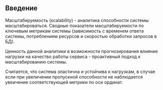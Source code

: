## Введение

Масштабируемость (scalability) - аналитика способности системы масштабироваться. Сводные показатели масштабируемости по ключевым метрикам системы (зависимость с временем ответа системы, потреблением ресурсов и скоростью обработки запросов в БД).

Ценность данной аналитики в возможности прогнозирования влияние нагрузки на качество работы сервиса - проактивный подход к масштабированию системы.

Считается, что система эластична и устойчива к нагрузкам, в случае если при увеличении пропускной способности не наблюдается увеичение соответствующей метрики по оси ординат.

